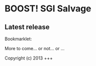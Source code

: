 # BOOST! SGI Salvage

## Latest release

Bookmarklet: 

More to come... or not... or ...

Copyright (c) 2013 +++
